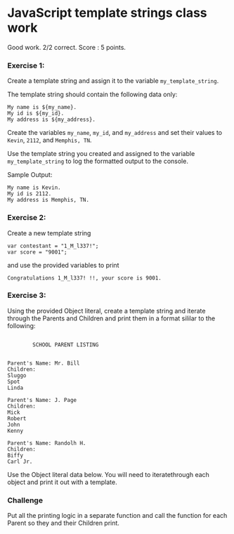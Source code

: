 # JavaScript template strings class work

Good work. 2/2 correct. Score : 5 points. 

### Exercise 1:
Create a template string and assign it to the variable ```my_template_string```.

The template string should contain the following data only:

```
My name is ${my_name}.
My id is ${my_id}.
My address is ${my_address}.
```

Create the variables ```my_name```, ```my_id```, and ```my_address``` and set their values to ```Kevin```, ```2112```, and ```Memphis, TN```.

Use the template string you created and assigned to the variable ```my_template_string``` to log the formatted output to the console.

Sample Output:
```
My name is Kevin.
My id is 2112.
My address is Memphis, TN.
```


### Exercise 2:

Create a new template string 

```
var contestant = "1_M_l337!";
var score = "9001";
```

and use the provided variables to print 
```
Congratulations 1_M_l337! !!, your score is 9001.
```

### Exercise 3:

Using the provided Object literal, create a template string  and iterate through the Parents and Children and print them in a format sililar to the following:
```

    	SCHOOL PARENT LISTING
        

Parent's Name: Mr. Bill
Children: 
Sluggo 
Spot 
Linda

Parent's Name: J. Page
Children: 
Mick
Robert
John
Kenny

Parent's Name: Randolh H.
Children:
Biffy
Carl Jr.
```
Use the Object literal data below. You will need to iteratethrough each object and print it out with a template.

### Challenge
Put all the printing logic in a separate function and call the function for each Parent so they and their Children print. 
